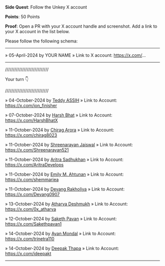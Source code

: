 **Side Quest**: Follow the Unkey X account

**Points**: 50 Points

**Proof**: Open a PR with your X account handle and screenshot. Add a link to your X account in the list below.

Please follow the following schema:

---

» 05-April-2024 by YOUR NAME
» Link to X account: https://x.com/...

---

////////////////////////////

Your turn 👇

////////////////////////////

» 04-October-2024 by [Teddy ASSIH](@Ionfinisher)
» Link to Account: https://x.com/ion_finisher

» 07-October-2024 by [Harsh Bhat](@HarshBhatX)
» Link to Account: https://x.com/HarshBhatX

» 11-October-2024 by [Chirag Arora](@Chirag8023)
» Link to Account: <https://x.com/chirag8023>

» 11-October-2024 by [Shreenarayan Jaiswal](@Shreenarayan521)
» Link to Account: https://x.com/Shreenarayan521

» 11-October-2024 by [Aritra Sadhukhan](@AritraDevelops)
» Link to Account: https://x.com/AritraDevelops

» 11-October-2024 by [Emily M. Ahtunan](@shemmariea)
» Link to Account: https://x.com/shemmariea

» 11-October-2024 by [Devang Rakholiya](@Devang0907)
» Link to Account: https://x.com/Devang0907

» 13-October-2024 by [Atharva Deshmukh](@atharva-3000)
» Link to Account: https://x.com/0x_atharva

» 12-October-2024 by [Saketh Pavan](@Sakethpavan)
» Link to Account: https://x.com/Sakethpavan1

» 14-October-2024 by [Ayan Mondal](@trinetra110)
» Link to Account: https://x.com/trinetra110

» 14-October-2024 by [Deepak Thapa](@ideepakt)
» Link to Account: https://x.com/ideepakt

---


